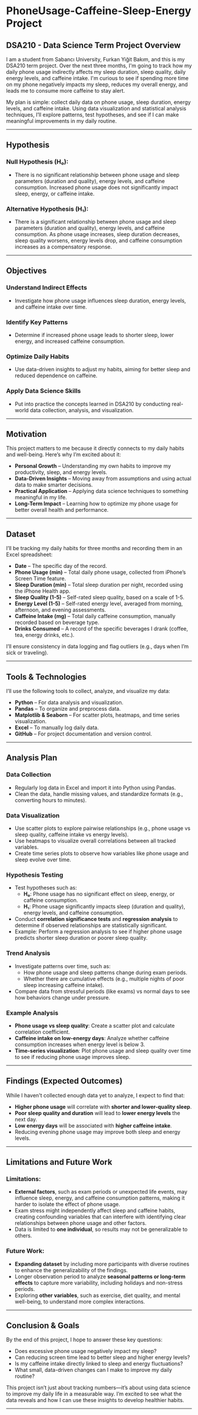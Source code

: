 # PhoneUsage-Caffeine-Sleep-Energy Project

## DSA210 - Data Science Term Project Overview

I am a student from Sabancı University, Furkan Yiğit Bakım, and this is my DSA210 term project. Over the next three months, I'm going to track how my daily phone usage indirectly affects my sleep duration, sleep quality, daily energy levels, and caffeine intake. I'm curious to see if spending more time on my phone negatively impacts my sleep, reduces my overall energy, and leads me to consume more caffeine to stay alert.

My plan is simple: collect daily data on phone usage, sleep duration, energy levels, and caffeine intake. Using data visualization and statistical analysis techniques, I’ll explore patterns, test hypotheses, and see if I can make meaningful improvements in my daily routine.


---


## Hypothesis
### Null Hypothesis (H₀):
- There is no significant relationship between phone usage and sleep parameters (duration and quality), energy levels, and caffeine consumption. Increased phone usage does not significantly impact sleep, energy, or caffeine intake.

### Alternative Hypothesis (H₁):
- There is a significant relationship between phone usage and sleep parameters (duration and quality), energy levels, and caffeine consumption. As phone usage increases, sleep duration decreases, sleep quality worsens, energy levels drop, and caffeine consumption increases as a compensatory response.

---

## Objectives

### Understand Indirect Effects  
- Investigate how phone usage influences sleep duration, energy levels, and caffeine intake over time.

### Identify Key Patterns  
- Determine if increased phone usage leads to shorter sleep, lower energy, and increased caffeine consumption.

### Optimize Daily Habits  
- Use data-driven insights to adjust my habits, aiming for better sleep and reduced dependence on caffeine.

### Apply Data Science Skills  
- Put into practice the concepts learned in DSA210 by conducting real-world data collection, analysis, and visualization.

---

## Motivation

This project matters to me because it directly connects to my daily habits and well-being. Here’s why I’m excited about it:

- **Personal Growth** – Understanding my own habits to improve my productivity, sleep, and energy levels.
- **Data-Driven Insights** – Moving away from assumptions and using actual data to make smarter decisions.
- **Practical Application** – Applying data science techniques to something meaningful in my life.
- **Long-Term Impact** – Learning how to optimize my phone usage for better overall health and performance.

---

## Dataset

I’ll be tracking my daily habits for three months and recording them in an Excel spreadsheet:

- **Date** – The specific day of the record.  
- **Phone Usage (min)** – Total daily phone usage, collected from iPhone’s Screen Time feature.  
- **Sleep Duration (min)** – Total sleep duration per night, recorded using the iPhone Health app.
- **Sleep Quality (1-5)** – Self-rated sleep quality, based on a scale of 1-5.  
- **Energy Level (1-5)** – Self-rated energy level, averaged from morning, afternoon, and evening assessments.  
- **Caffeine Intake (mg)** – Total daily caffeine consumption, manually recorded based on beverage type.  
- **Drinks Consumed** – A record of the specific beverages I drank (coffee, tea, energy drinks, etc.).  

I’ll ensure consistency in data logging and flag outliers (e.g., days when I’m sick or traveling).

---

## Tools & Technologies

I’ll use the following tools to collect, analyze, and visualize my data:

- **Python** – For data analysis and visualization.
- **Pandas** – To organize and preprocess data.
- **Matplotlib & Seaborn** – For scatter plots, heatmaps, and time series visualization.
- **Excel** – To manually log daily data.
- **GitHub** – For project documentation and version control.

---

## Analysis Plan

### Data Collection
- Regularly log data in Excel and import it into Python using Pandas.
- Clean the data, handle missing values, and standardize formats (e.g., converting hours to minutes).

### Data Visualization
- Use scatter plots to explore pairwise relationships (e.g., phone usage vs sleep quality, caffeine intake vs energy levels).
- Use heatmaps to visualize overall correlations between all tracked variables.
- Create time series plots to observe how variables like phone usage and sleep evolve over time.

### Hypothesis Testing
- Test hypotheses such as:
  - **H₀**: Phone usage has no significant effect on sleep, energy, or caffeine consumption.
  - **H₁**: Phone usage significantly impacts sleep (duration and quality), energy levels, and caffeine consumption.
- Conduct **correlation significance tests** and **regression analysis** to determine if observed relationships are statistically significant.
- Example: Perform a regression analysis to see if higher phone usage predicts shorter sleep duration or poorer sleep quality.

### Trend Analysis
- Investigate patterns over time, such as:
  - How phone usage and sleep patterns change during exam periods.
  - Whether there are cumulative effects (e.g., multiple nights of poor sleep increasing caffeine intake).
- Compare data from stressful periods (like exams) vs normal days to see how behaviors change under pressure.

### Example Analysis
- **Phone usage vs sleep quality**: Create a scatter plot and calculate correlation coefficient.
- **Caffeine intake on low-energy days**: Analyze whether caffeine consumption increases when energy level is below 3.
- **Time-series visualization**: Plot phone usage and sleep quality over time to see if reducing phone usage improves sleep.

---

## Findings (Expected Outcomes)

While I haven't collected enough data yet to analyze, I expect to find that:

- **Higher phone usage** will correlate with **shorter and lower-quality sleep**.
- **Poor sleep quality and duration** will lead to **lower energy levels** the next day.
- **Low energy days** will be associated with **higher caffeine intake**.
- Reducing evening phone usage may improve both sleep and energy levels.

---

## Limitations and Future Work

### Limitations:
- **External factors**, such as exam periods or unexpected life events, may influence sleep, energy, and caffeine consumption patterns, making it harder to isolate the effect of phone usage.
- Exam stress might independently affect sleep and caffeine habits, creating confounding variables that can interfere with identifying clear relationships between phone usage and other factors.
- Data is limited to **one individual**, so results may not be generalizable to others.

### Future Work:
- **Expanding dataset** by including more participants with diverse routines to enhance the generalizability of the findings.
- Longer observation period to analyze **seasonal patterns or long-term effects** to capture more variability, including holidays and non-stress periods.
- Exploring **other variables**, such as exercise, diet quality, and mental well-being, to understand more complex interactions.

---

## Conclusion & Goals

By the end of this project, I hope to answer these key questions:

- Does excessive phone usage negatively impact my sleep?  
- Can reducing screen time lead to better sleep and higher energy levels?  
- Is my caffeine intake directly linked to sleep and energy fluctuations?  
- What small, data-driven changes can I make to improve my daily routine?  

This project isn’t just about tracking numbers—it’s about using data science to improve my daily life in a measurable way. I’m excited to see what the data reveals and how I can use these insights to develop healthier habits.

---
